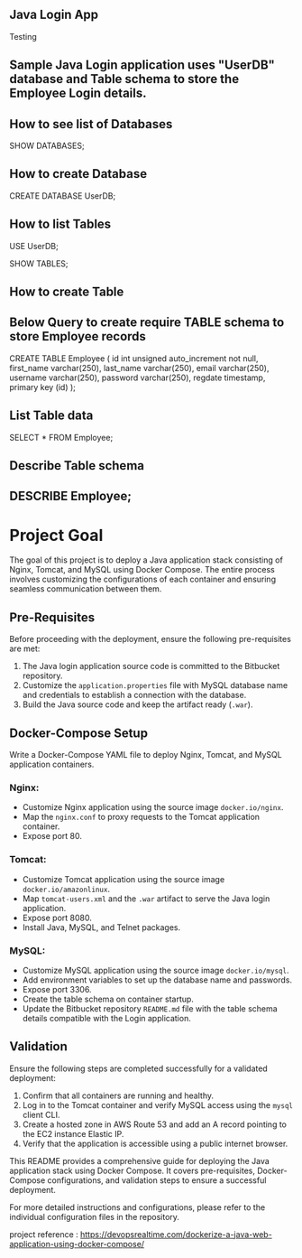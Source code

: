 ## Java Login App ##
Testing 

## Sample Java Login application uses "UserDB" database and Table schema to store the Employee Login details. ##

## How to see list of Databases ##
SHOW DATABASES;

## How to create Database ##

CREATE DATABASE UserDB;

## How to list Tables ##

USE UserDB;

SHOW TABLES;

## How to create Table ##
## Below Query to create require TABLE schema to store Employee records ##

CREATE TABLE Employee (
  id int unsigned auto_increment not null,
  first_name varchar(250),
  last_name varchar(250),
  email varchar(250),
  username varchar(250),
  password varchar(250),
  regdate timestamp,
  primary key (id)
);

## List Table data ##
SELECT * FROM Employee;

## Describe Table schema ##
DESCRIBE Employee;
-----------------------------------------------

# Project Goal

The goal of this project is to deploy a Java application stack consisting of Nginx, Tomcat, and MySQL using Docker Compose. The entire process involves customizing the configurations of each container and ensuring seamless communication between them.

## Pre-Requisites

Before proceeding with the deployment, ensure the following pre-requisites are met:

1. The Java login application source code is committed to the Bitbucket repository.
2. Customize the `application.properties` file with MySQL database name and credentials to establish a connection with the database.
3. Build the Java source code and keep the artifact ready (`.war`).

## Docker-Compose Setup

Write a Docker-Compose YAML file to deploy Nginx, Tomcat, and MySQL application containers.

### Nginx:

- Customize Nginx application using the source image `docker.io/nginx`.
- Map the `nginx.conf` to proxy requests to the Tomcat application container.
- Expose port 80.

### Tomcat:

- Customize Tomcat application using the source image `docker.io/amazonlinux`.
- Map `tomcat-users.xml` and the `.war` artifact to serve the Java login application.
- Expose port 8080.
- Install Java, MySQL, and Telnet packages.

### MySQL:

- Customize MySQL application using the source image `docker.io/mysql`.
- Add environment variables to set up the database name and passwords.
- Expose port 3306.
- Create the table schema on container startup.
- Update the Bitbucket repository `README.md` file with the table schema details compatible with the Login application.

## Validation

Ensure the following steps are completed successfully for a validated deployment:

1. Confirm that all containers are running and healthy.
2. Log in to the Tomcat container and verify MySQL access using the `mysql` client CLI.
3. Create a hosted zone in AWS Route 53 and add an A record pointing to the EC2 instance Elastic IP.
4. Verify that the application is accessible using a public internet browser.

This README provides a comprehensive guide for deploying the Java application stack using Docker Compose. It covers pre-requisites, Docker-Compose configurations, and validation steps to ensure a successful deployment.

For more detailed instructions and configurations, please refer to the individual configuration files in the repository.

project reference : https://devopsrealtime.com/dockerize-a-java-web-application-using-docker-compose/

